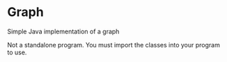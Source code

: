 # Graph
Simple Java implementation of a graph

Not a standalone program. You must import the classes into your program to use.
